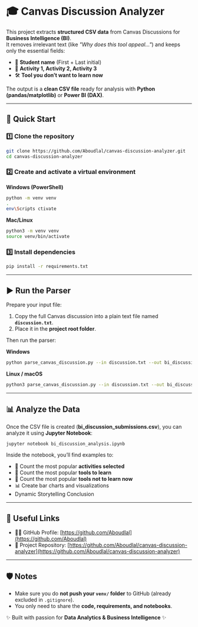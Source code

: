 # 🎓 Canvas Discussion Analyzer

This project extracts **structured CSV data** from Canvas Discussions for **Business Intelligence (BI)**.  
It removes irrelevant text (like *"Why does this tool appeal..."*) and keeps only the essential fields:

- 👤 **Student name** (First + Last initial)  
- 📝 **Activity 1, Activity 2, Activity 3**  
- 🛠️ **Tool you don’t want to learn now**  

The output is a **clean CSV file** ready for analysis with **Python (pandas/matplotlib)** or **Power BI (DAX)**.

---

## 🚀 Quick Start

### 1️⃣ Clone the repository
```bash
git clone https://github.com/Aboudlal/canvas-discussion-analyzer.git
cd canvas-discussion-analyzer
```

### 2️⃣ Create and activate a virtual environment

**Windows (PowerShell)**
```bash
python -m venv venv
.
env\Scripts ctivate
```

**Mac/Linux**
```bash
python3 -m venv venv
source venv/bin/activate
```

### 3️⃣ Install dependencies
```bash
pip install -r requirements.txt
```

---

## ▶️ Run the Parser

Prepare your input file:

1. Copy the full Canvas discussion into a plain text file named **`discussion.txt`**.  
2. Place it in the **project root folder**.  

Then run the parser:

**Windows**
```bash
python parse_canvas_discussion.py --in discussion.txt --out bi_discussion_submissions.csv
```

**Linux / macOS**
```bash
python3 parse_canvas_discussion.py --in discussion.txt --out bi_discussion_submissions.csv
```

---

## 📊 Analyze the Data

Once the CSV file is created (**bi_discussion_submissions.csv**), you can analyze it using **Jupyter Notebook**:

```bash
jupyter notebook bi_discussion_analysis.ipynb
```

Inside the notebook, you’ll find examples to:
- 📌 Count the most popular **activities selected**  
- 📌 Count the most popular **tools to learn**
- 📌 Count the most popular **tools not to learn now**  
- 📊 Create bar charts and visualizations
- Dynamic Storytelling Conclusion

---

## 🔗 Useful Links

- 👨‍💻 GitHub Profile: [https://github.com/Aboudlal](https://github.com/Aboudlal)  
- 📂 Project Repository: [https://github.com/Aboudlal/canvas-discussion-analyzer](https://github.com/Aboudlal/canvas-discussion-analyzer)  

---

## 🛡️ Notes

- Make sure you do **not push your `venv/` folder** to GitHub (already excluded in `.gitignore`).  
- You only need to share the **code, requirements, and notebooks**.  

✨ Built with passion for **Data Analytics & Business Intelligence** ✨
